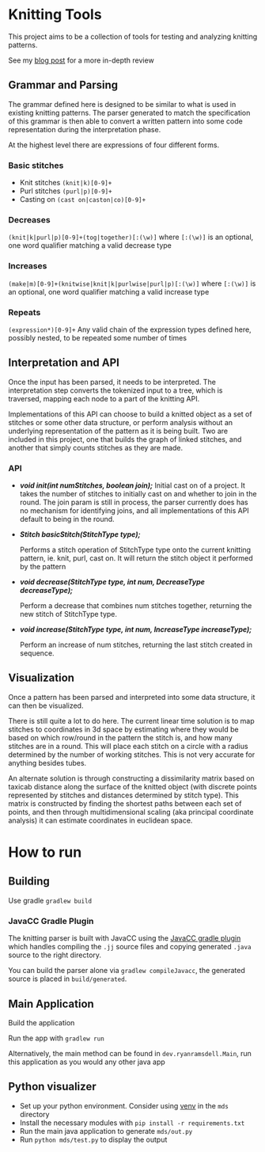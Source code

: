 # Knitting Tools
This project aims to be a collection of tools for testing and analyzing knitting patterns.

See my [blog post](https://blog.ryanramsdell.dev/programming/knitting/index.html) for a more in-depth review

## Grammar and Parsing
The grammar defined here is designed to be similar to what is used in existing knitting patterns. The parser generated to match the specification of this grammar is then able to convert a written pattern into some code representation during the interpretation phase.

At the highest level there are expressions of four different forms.
### Basic stitches
- Knit stitches `(knit|k)[0-9]+`
- Purl stitches `(purl|p)[0-9]+`
- Casting on `(cast on|caston|co)[0-9]+`
### Decreases
`(knit|k|purl|p)[0-9]+(tog|together)[:(\w)]` where `[:(\w)]` is an optional, one word qualifier matching a valid decrease type
### Increases
`(make|m)[0-9]+(knitwise|knit|k|purlwise|purl|p)[:(\w)]` where `[:(\w)]` is an optional, one word qualifier matching a valid increase type
### Repeats
`(expression*)[0-9]+` Any valid chain of the expression types defined here, possibly nested, to be repeated some number of times


## Interpretation and API
Once the input has been parsed, it needs to be interpreted. The interpretation step converts the tokenized input to a tree, which is traversed, mapping each node to a part of the knitting API.

Implementations of this API can choose to build a knitted object as a set of stitches or some other data structure, or perform analysis without an underlying representation of the pattern as it is being built. Two are included in this project, one that builds the graph of linked stitches, and another that simply counts stitches as they are made.

### API

- _**void init(int numStitches, boolean join);**_
Initial cast on of a project. It takes the number of stitches to initially cast on and whether to join in the round. The join param is still in process, the parser currently does has no mechanism for identifying joins, and all implementations of this API default to being in the round.

- _**Stitch basicStitch(StitchType type);**_

    Performs a stitch operation of StitchType type onto the current knitting pattern, ie. knit, purl, cast on. It will return the stitch object it performed by the pattern

- _**void decrease(StitchType type, int num, DecreaseType decreaseType);**_

    Perform a decrease that combines num stitches together, returning the new stitch of StitchType type.

- _**void increase(StitchType type, int num, IncreaseType increaseType);**_

  Perform an increase of num stitches, returning the last stitch created in sequence.

## Visualization
Once a pattern has been parsed and interpreted into some data structure, it can then be visualized.

There is still quite a lot to do here. The current linear time solution is to map stitches to coordinates in 3d space by estimating where they would be based on which row/round in the pattern the stitch is, and how many stitches are in a round. This will place each stitch on a circle with a radius determined by the number of working stitches. This is not very accurate for anything besides tubes.

An alternate solution is through constructing a dissimilarity matrix based on taxicab distance along the surface of the knitted object (with discrete points represented by stitches and distances determined by stitch type). This matrix is constructed by finding the shortest paths between each set of points, and then through multidimensional scaling (aka principal coordinate analysis) it can estimate coordinates in euclidean space.


# How to run
## Building
Use gradle `gradlew build`

### JavaCC Gradle Plugin
The knitting parser is built with JavaCC using the [JavaCC gradle plugin](https://github.com/javacc/javaccPlugin) which handles compiling the `.jj` source files and copying generated `.java` source to the right directory.

You can build the parser alone via `gradlew compileJavacc`, the generated source is placed in `build/generated`.

## Main Application
Build the application

Run the app with `gradlew run`

Alternatively, the main method can be found in `dev.ryanramsdell.Main`, run this application as you would any other java app

## Python visualizer
- Set up your python environment. Consider using [venv](https://docs.python.org/3/library/venv.html) in the `mds` directory
- Install the necessary modules with `pip install -r requirements.txt`
- Run the main java application to generate `mds/out.py`
- Run `python mds/test.py` to display the output
